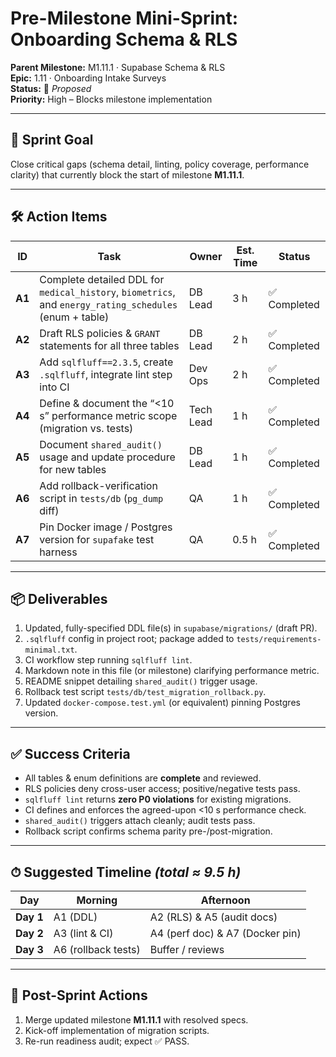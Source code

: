 # Pre-Milestone Mini-Sprint: Onboarding Schema & RLS

**Parent Milestone:** M1.11.1 · Supabase Schema & RLS\
**Epic:** 1.11 · Onboarding Intake Surveys\
**Status:** 🚧 _Proposed_\
**Priority:** High – Blocks milestone implementation

---

## 🎯 Sprint Goal

Close critical gaps (schema detail, linting, policy coverage, performance
clarity) that currently block the start of milestone **M1.11.1**.

---

## 🛠️ Action Items

| ID     | Task                                                                                                    | Owner     | Est. Time | Status       |
| ------ | ------------------------------------------------------------------------------------------------------- | --------- | --------- | ------------ |
| **A1** | Complete detailed DDL for `medical_history`, `biometrics`, and `energy_rating_schedules` (enum + table) | DB Lead   | 3 h       | ✅ Completed |
| **A2** | Draft RLS policies & `GRANT` statements for all three tables                                            | DB Lead   | 2 h       | ✅ Completed |
| **A3** | Add `sqlfluff==2.3.5`, create `.sqlfluff`, integrate lint step into CI                                  | Dev Ops   | 2 h       | ✅ Completed |
| **A4** | Define & document the “<10 s” performance metric scope (migration vs. tests)                            | Tech Lead | 1 h       | ✅ Completed |
| **A5** | Document `shared_audit()` usage and update procedure for new tables                                     | DB Lead   | 1 h       | ✅ Completed |
| **A6** | Add rollback-verification script in `tests/db` (`pg_dump` diff)                                         | QA        | 1 h       | ✅ Completed |
| **A7** | Pin Docker image / Postgres version for `supafake` test harness                                         | QA        | 0.5 h     | ✅ Completed |

---

## 📦 Deliverables

1. Updated, fully-specified DDL file(s) in `supabase/migrations/` (draft PR).
2. `.sqlfluff` config in project root; package added to
   `tests/requirements-minimal.txt`.
3. CI workflow step running `sqlfluff lint`.
4. Markdown note in this file (or milestone) clarifying performance metric.
5. README snippet detailing `shared_audit()` trigger usage.
6. Rollback test script `tests/db/test_migration_rollback.py`.
7. Updated `docker-compose.test.yml` (or equivalent) pinning Postgres version.

---

## ✅ Success Criteria

- All tables & enum definitions are **complete** and reviewed.
- RLS policies deny cross-user access; positive/negative tests pass.
- `sqlfluff lint` returns **zero P0 violations** for existing migrations.
- CI defines and enforces the agreed-upon <10 s performance check.
- `shared_audit()` triggers attach cleanly; audit tests pass.
- Rollback script confirms schema parity pre-/post-migration.

---

## ⏱ Suggested Timeline _(total ≈ 9.5 h)_

| Day       | Morning             | Afternoon                       |
| --------- | ------------------- | ------------------------------- |
| **Day 1** | A1 (DDL)            | A2 (RLS) & A5 (audit docs)      |
| **Day 2** | A3 (lint & CI)      | A4 (perf doc) & A7 (Docker pin) |
| **Day 3** | A6 (rollback tests) | Buffer / reviews                |

---

## 🔄 Post-Sprint Actions

1. Merge updated milestone **M1.11.1** with resolved specs.
2. Kick-off implementation of migration scripts.
3. Re-run readiness audit; expect ✅ PASS.
